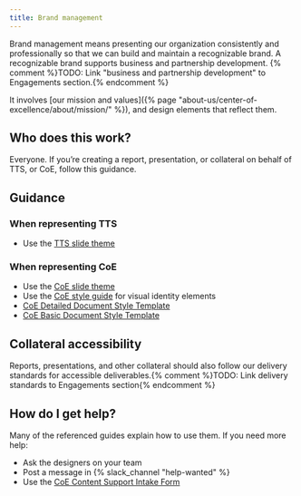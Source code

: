 ```yaml
---
title: Brand management
---
```


Brand management means presenting our organization consistently and professionally so that we can build and maintain a recognizable brand. A recognizable brand supports business and partnership development. {% comment %}TODO: Link "business and partnership development" to Engagements section.{% endcomment %}

It involves [our mission and values]({% page "about-us/center-of-excellence/about/mission/" %}), and design elements that reflect them.

## Who does this work?

Everyone. If you’re creating a report, presentation, or collateral on behalf of TTS, or CoE, follow this guidance.

## Guidance

### When representing TTS

- Use the [TTS slide theme](https://docs.google.com/presentation/d/1AGZoxeRfjaLmYodsh4dyN7jYv6lYfxqpSI3vKFEau5o/edit#slide=id.g2f6ac84d374_0_137)

### When representing CoE

- Use the [CoE slide theme](https://docs.google.com/presentation/d/1BOEDWJoKbLJCL5Y7nDq5ts8aAAV-FOVk7TH-hXAEBwY/edit#slide=id.gd71177f1ec_0_614)
- Use the [CoE style guide](https://sites.google.com/a/gsa.gov/coe-library/the-coe-style-guide) for visual identity elements
- [CoE Detailed Document Style Template](https://docs.google.com/document/d/1jlLAJMDjkVQeTg4rtEM6Zq1TjvXyjZ2a4Mp84t8Yn-I/edit)
- [CoE Basic Document Style Template](https://docs.google.com/document/d/1A5Mk1ULp_br3nGA2YEJxL4tIsg1aMsf0rQMuBrnjJQk/edit)

## Collateral accessibility

Reports, presentations, and other collateral should also follow our delivery standards for accessible deliverables.{% comment %}TODO: Link delivery standards to Engagements section{% endcomment %}

## How do I get help?

Many of the referenced guides explain how to use them. If you need more help:

- Ask the designers on your team
- Post a message in {% slack_channel "help-wanted" %}
- Use the [CoE Content Support Intake Form](https://docs.google.com/forms/d/e/1FAIpQLSdFO_8RgAGSoI3nbFNQHQ7johMzK1Z83CHTSzjqtD3IzM-bqg/viewform)
